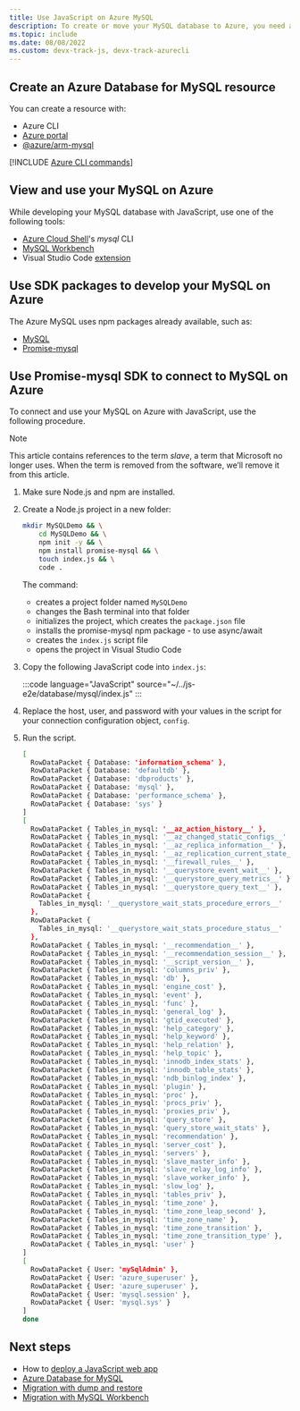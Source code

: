 ```yaml
---
title: Use JavaScript on Azure MySQL 
description: To create or move your MySQL database to Azure, you need a MySQL resource. 
ms.topic: include
ms.date: 08/08/2022
ms.custom: devx-track-js, devx-track-azurecli
---
```


## Create an Azure Database for MySQL resource 

You can create a resource with:

* Azure CLI
* [Azure portal](https://ms.portal.azure.com/#create/Microsoft.MySQLServer)
* [@azure/arm-mysql](https://www.npmjs.com/package/@azure/arm-mysql)

[!INCLUDE [Azure CLI commands](azure-cli-mysql-db.md)]

## View and use your MySQL on Azure
While developing your MySQL database with JavaScript, use one of the following tools:

* [Azure Cloud Shell](https://shell.azure.com/)'s _mysql_ CLI
* [MySQL Workbench](https://www.mysql.com/products/workbench/)
* Visual Studio Code [extension](https://marketplace.visualstudio.com/items?itemName=mtxr.sqltools-driver-mysql)

## Use SDK packages to develop your MySQL on Azure

The Azure MySQL uses npm packages already available, such as:

* [MySQL](https://www.npmjs.com/package/mysql)
* [Promise-mysql](https://www.npmjs.com/package/promise-mysql)

## Use Promise-mysql SDK to connect to MySQL on Azure

To connect and use your MySQL on Azure with JavaScript, use the following procedure.

> [!NOTE]
> This article contains references to the term *slave*, a term that Microsoft no longer uses. When the term is removed from the software, we’ll remove it from this article.

1. Make sure Node.js and npm are installed.
1. Create a Node.js project in a new folder:

    ```bash
    mkdir MySQLDemo && \
        cd MySQLDemo && \
        npm init -y && \
        npm install promise-mysql && \
        touch index.js && \
        code .
    ```

    The command:
    * creates a project folder named `MySQLDemo`
    * changes the Bash terminal into that folder
    * initializes the project, which creates the `package.json` file
    * installs the promise-mysql npm package - to use async/await
    * creates the `index.js` script file
    * opens the project in Visual Studio Code

1. Copy the following JavaScript code into `index.js`:

    :::code language="JavaScript" source="~/../js-e2e/database/mysql/index.js" :::


1. Replace the host, user, and password with your values in the script for your connection configuration object, `config`. 

1. Run the script.

    ```bash
    [
      RowDataPacket { Database: 'information_schema' },
      RowDataPacket { Database: 'defaultdb' },
      RowDataPacket { Database: 'dbproducts' },
      RowDataPacket { Database: 'mysql' },
      RowDataPacket { Database: 'performance_schema' },
      RowDataPacket { Database: 'sys' }
    ]
    [
      RowDataPacket { Tables_in_mysql: '__az_action_history__' },
      RowDataPacket { Tables_in_mysql: '__az_changed_static_configs__' },
      RowDataPacket { Tables_in_mysql: '__az_replica_information__' },
      RowDataPacket { Tables_in_mysql: '__az_replication_current_state__' },
      RowDataPacket { Tables_in_mysql: '__firewall_rules__' },
      RowDataPacket { Tables_in_mysql: '__querystore_event_wait__' },
      RowDataPacket { Tables_in_mysql: '__querystore_query_metrics__' },
      RowDataPacket { Tables_in_mysql: '__querystore_query_text__' },
      RowDataPacket {
        Tables_in_mysql: '__querystore_wait_stats_procedure_errors__'
      },
      RowDataPacket {
        Tables_in_mysql: '__querystore_wait_stats_procedure_status__'
      },
      RowDataPacket { Tables_in_mysql: '__recommendation__' },
      RowDataPacket { Tables_in_mysql: '__recommendation_session__' },
      RowDataPacket { Tables_in_mysql: '__script_version__' },
      RowDataPacket { Tables_in_mysql: 'columns_priv' },
      RowDataPacket { Tables_in_mysql: 'db' },
      RowDataPacket { Tables_in_mysql: 'engine_cost' },
      RowDataPacket { Tables_in_mysql: 'event' },
      RowDataPacket { Tables_in_mysql: 'func' },
      RowDataPacket { Tables_in_mysql: 'general_log' },
      RowDataPacket { Tables_in_mysql: 'gtid_executed' },
      RowDataPacket { Tables_in_mysql: 'help_category' },
      RowDataPacket { Tables_in_mysql: 'help_keyword' },
      RowDataPacket { Tables_in_mysql: 'help_relation' },
      RowDataPacket { Tables_in_mysql: 'help_topic' },
      RowDataPacket { Tables_in_mysql: 'innodb_index_stats' },
      RowDataPacket { Tables_in_mysql: 'innodb_table_stats' },
      RowDataPacket { Tables_in_mysql: 'ndb_binlog_index' },
      RowDataPacket { Tables_in_mysql: 'plugin' },
      RowDataPacket { Tables_in_mysql: 'proc' },
      RowDataPacket { Tables_in_mysql: 'procs_priv' },
      RowDataPacket { Tables_in_mysql: 'proxies_priv' },
      RowDataPacket { Tables_in_mysql: 'query_store' },
      RowDataPacket { Tables_in_mysql: 'query_store_wait_stats' },
      RowDataPacket { Tables_in_mysql: 'recommendation' },
      RowDataPacket { Tables_in_mysql: 'server_cost' },
      RowDataPacket { Tables_in_mysql: 'servers' },
      RowDataPacket { Tables_in_mysql: 'slave_master_info' },
      RowDataPacket { Tables_in_mysql: 'slave_relay_log_info' },
      RowDataPacket { Tables_in_mysql: 'slave_worker_info' },
      RowDataPacket { Tables_in_mysql: 'slow_log' },
      RowDataPacket { Tables_in_mysql: 'tables_priv' },
      RowDataPacket { Tables_in_mysql: 'time_zone' },
      RowDataPacket { Tables_in_mysql: 'time_zone_leap_second' },
      RowDataPacket { Tables_in_mysql: 'time_zone_name' },
      RowDataPacket { Tables_in_mysql: 'time_zone_transition' },
      RowDataPacket { Tables_in_mysql: 'time_zone_transition_type' },
      RowDataPacket { Tables_in_mysql: 'user' }
    ]
    [
      RowDataPacket { User: 'mySqlAdmin' },
      RowDataPacket { User: 'azure_superuser' },
      RowDataPacket { User: 'azure_superuser' },
      RowDataPacket { User: 'mysql.session' },
      RowDataPacket { User: 'mysql.sys' }
    ]
    done
    ```

## Next steps

* How to [deploy a JavaScript web app](../how-to/deploy-web-app.md)
* [Azure Database for MySQL](/azure/mysql/)
* [Migration with dump and restore](/azure/mysql/concepts-migrate-dump-restore)
* [Migration with MySQL Workbench](/azure/mysql/concepts-migrate-import-export)

